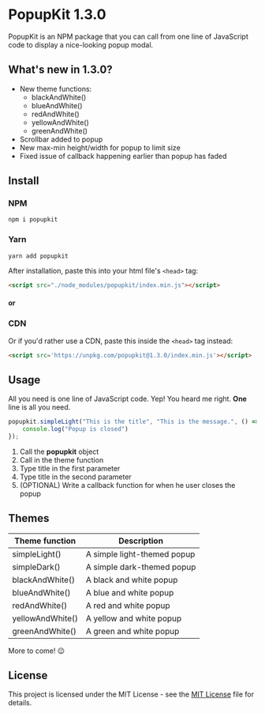 # PopupKit 1.3.0

PopupKit is an NPM package that you can call from one line of JavaScript code to display a nice-looking popup modal.

## What's new in 1.3.0?

<ul>
<li>New theme functions:
<ul>
<li>blackAndWhite()</li>
<li>blueAndWhite()</li>
<li>redAndWhite()</li>
<li>yellowAndWhite()</li>
<li>greenAndWhite()</li>
</ul>
</li>
<li>Scrollbar added to popup</li>
<li>New max-min height/width for popup to limit size</li>
<li>Fixed issue of callback happening earlier than popup has faded</li>
</ul>

## Install

### NPM

```
npm i popupkit
```

### Yarn

```
yarn add popupkit
```

After installation, paste this into your html file's `<head>` tag:

```html
<script src="./node_modules/popupkit/index.min.js"></script>
```

#### or

### CDN

Or if you'd rather use a CDN, paste this inside the `<head>` tag instead:

```html
<script src='https://unpkg.com/popupkit@1.3.0/index.min.js'></script>
```

## Usage

All you need is one line of JavaScript code. Yep! You heard me right. <b>One</b> line is all you need.

```js
popupkit.simpleLight("This is the title", "This is the message.", () => {
    console.log("Popup is closed")
});
```

1. Call the <b>popupkit</b> object
2. Call in the theme function
3. Type title in the first parameter
4. Type title in the second parameter
5. (OPTIONAL) Write a callback function for when he user closes the popup

## Themes
| Theme function| Description |
| ------------- |-------------|
| simpleLight() | A simple light-themed popup |
| simpleDark()  | A simple dark-themed popup  |
| blackAndWhite() | A black and white popup |
| blueAndWhite()  | A blue and white popup  |
| redAndWhite() | A red and white popup |
| yellowAndWhite()  | A yellow and white popup  |
| greenAndWhite() | A green and white popup |

More to come! 😉

## License

This project is licensed under the MIT License - see the <a href="https://github.com/BraydenTW/popupkit/blob/master/LICENSE">MIT License</a> file for details.